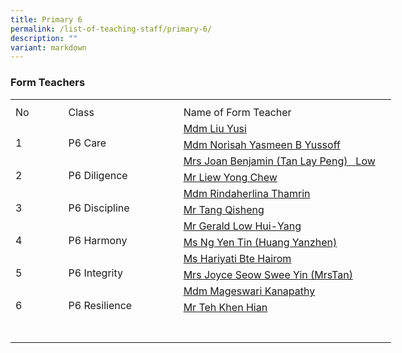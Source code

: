 ```yaml
---
title: Primary 6
permalink: /list-of-teaching-staff/primary-6/
description: ""
variant: markdown
---
```

###  **Form Teachers**
<table style="border-collapse:
 collapse;width:457pt" width="610" cellspacing="0" cellpadding="0" border="0"><colgroup><col style="mso-width-source:userset;mso-width-alt:2742;width:56pt" width="75"> <col style="mso-width-source:userset;mso-width-alt:6582;width:135pt" width="180"> <col style="mso-width-source:userset;mso-width-alt:12982;width:266pt" width="355"></colgroup><tbody><tr style="mso-height-source:userset;height:6.75pt" height="9"><td style="height:6.75pt;width:56pt" width="75" class="xl66" height="9"></td><td style="width:135pt" width="180"></td><td style="width:266pt" width="355"></td></tr><tr style="height:15.75pt" height="21"><td style="height:15.75pt;width:56pt" width="75" class="xl68" height="21">No</td><td style="border-left:none;width:135pt" width="180" class="xl67">Class</td><td style="border-left:none;width:266pt" width="355" class="xl67">Name of Form Teacher</td></tr><tr style="height:15.75pt" height="21"><td style="height:31.5pt;width:56pt" width="75" class="xl69" height="42" rowspan="2">
<br>1</td><td style="width:135pt" width="180" class="xl70" rowspan="2">
<br>P6 Care</td><td style="border-top:none" class="xl72">
<a href="mailto:liu_yusi@schools.gov.sg">Mdm Liu Yusi 
</a></td></tr><tr style="height:15.75pt" height="21"><td style="height:15.75pt;border-top:none" class="xl72" height="21">
<a href="mailto:norisah_yasmeen_yussoff@schools.gov.sg">Mdm Norisah Yasmeen B Yussoff
</a></td></tr><tr style="height:15.75pt" height="21"><td style="height:31.5pt;width:56pt" width="75" class="xl69" height="42" rowspan="2">
<br>2</td><td style="width:135pt" width="180" class="xl70" rowspan="2">
<br>P6 Diligence</td><td style="border-top:none" class="xl72">
<a href="mailto:tan_lay_peng_a@schools.gov.sg">Mrs Joan Benjamin (Tan Lay Peng)
<span style="mso-spacerun:yes">&nbsp; </span>Low</a></td></tr><tr style="height:15.75pt" height="21"><td style="height:15.75pt;border-top:none" class="xl72" height="21">
<a href="mailto:liew_yong_chew@schools.gov.sg">Mr Liew Yong Chew 
</a></td></tr><tr style="height:15.75pt" height="21"><td style="height:31.5pt;width:56pt" width="75" class="xl69" height="42" rowspan="2">
<br>3</td><td style="width:135pt" width="180" class="xl70" rowspan="2">
<br>P6 Discipline</td><td style="border-top:none" class="xl72">
<a href="mailto:tang_qisheng@schools.gov.sg">Mdm Rindaherlina Thamrin 
</a></td></tr><tr style="height:15.75pt" height="21"><td style="height:15.75pt;border-top:none" class="xl72" height="21">
<a href="mailto:rindaherlina_thamrin@schools.gov.sg">Mr Tang Qisheng
</a></td></tr><tr style="height:15.75pt" height="21"><td style="height:31.5pt;width:56pt" width="75" class="xl69" height="42" rowspan="2">
<br>4</td><td style="width:135pt" width="180" class="xl70" rowspan="2">
<br>P6 Harmony</td><td style="border-top:none" class="xl72">
<a href="mailto:gerald_low_hui_yang@schools.gov.sg">Mr Gerald Low Hui-Yang 
</a></td></tr><tr style="height:15.75pt" height="21"><td style="height:15.75pt;border-top:none" class="xl72" height="21">
<a href="mailto:ng_yen_tin@schools.gov.sg">Ms Ng Yen Tin (Huang Yanzhen)
</a></td></tr><tr style="height:15.75pt" height="21"><td style="height:31.5pt;width:56pt" width="75" class="xl69" height="42" rowspan="2">
<br>5</td><td style="width:135pt" width="180" class="xl70" rowspan="2">
<br>P6 Integrity</td><td style="border-top:none" class="xl72">
<a href="mailto:hariyati_hairom@schools.gov.sg">Ms Hariyati Bte Hairom 
</a></td></tr><tr style="height:15.75pt" height="21"><td style="height:15.75pt;border-top:none" class="xl72" height="21">
<a href="mailto:seow_swee_yin_joyce@schools.gov.sg">Mrs Joyce Seow Swee Yin (MrsTan)
</a></td></tr><tr style="height:15.75pt" height="21"><td style="height:31.5pt;width:56pt" width="75" class="xl69" height="42" rowspan="2">
<br>6</td><td style="width:135pt" width="180" class="xl70" rowspan="2">
<br>P6 Resilience</td><td style="border-top:none" class="xl72">
<a href="mailto:mageswari_kanapathy@schools.gov.sg">Mdm Mageswari Kanapathy 
</a></td></tr><tr style="height:15.75pt" height="21"><td style="height:15.75pt;border-top:none" class="xl72" height="21">
<a href="mailto:teh_kian_hian@schools.gov.sg">Mr Teh Khen Hian
</a></td></tr><tr style="height:15.75pt" height="21"><td style="height:31.5pt;width:56pt" width="75" class="xl69" height="42" rowspan="2"></td><td></td><td></td></tr></tbody></table>